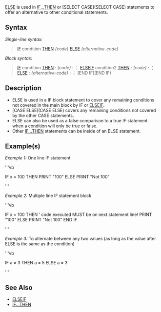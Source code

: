 [ELSE](ELSE) is used in [IF...THEN](IF...THEN) or [SELECT CASE](SELECT CASE) statements to offer an alternative to other conditional statements.


## Syntax

*Single-line syntax:*
>  [IF](IF) condition [THEN](THEN) *{code}* [ELSE](ELSE) *{alternative-code}*


*Block syntax:*
>  [IF](IF) condition [THEN](THEN)
> : *{code}*
> : ⋮
>  [ELSEIF](ELSEIF) condition2 [THEN](THEN)
> : *{code}*
> : ⋮
>  [ELSE](ELSE)
> : *{alternative-code}*
> : ⋮
>  [END IF](END IF)


## Description

* ELSE is used in a IF block statement to cover any remaining conditions not covered in the main block by IF or [ELSEIF](ELSEIF).
* [CASE ELSE](CASE ELSE) covers any remaining conditions not covered by the other CASE statements.
* ELSE can also be used as a false comparison to a true IF statement when a condition will only be true or false.
* Other [IF...THEN](IF...THEN) statements can be inside of an ELSE statement.


## Example(s)

*Example 1:* One line IF statement

'''vb


IF x = 100 THEN PRINT "100" ELSE PRINT "Not 100"


'''

*Example 2:* Multiple line IF statement block

'''vb


IF x = 100 THEN ' code executed MUST be on next statement line!
   PRINT "100"
ELSE PRINT "Not 100"
END IF


'''


*Example 3:* To alternate between any two values (as long as the value after ELSE is the same as the condition)

'''vb


IF a = 3 THEN a = 5 ELSE a = 3


'''



## See Also
 
* [ELSEIF](ELSEIF)
* [IF...THEN](IF...THEN)




